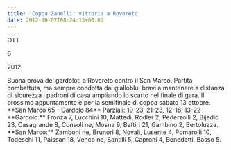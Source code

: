 ```yaml
---
title: 'Coppa Zanelli: vittoria a Rovereto'
date: 2012-10-07T08:24:13+00:00
---
```

OTT

6

2012

Buona prova dei gardoloti a Rovereto contro il San Marco. Partita combattuta, ma sempre condotta dai gialloblu, bravi a mantenere a distanza di sicurezza i padroni di casa ampliando lo scarto nel finale di gara. Il prossimo appuntamento è per la semifinale di coppa sabato 13 ottobre. \*\*San Marco 65 - Gardolo 84\*\* Parziali: 19-23, 21-23, 12-16, 13-22 \*\*Gardolo:\*\* Fronza 7, Lucchini 10, Mattedi, Rodler 2, Pederzolli 2, Bijedic 23, Casagrande 8, Consoli ne, Mosna 9, Baftiri 21, Gambino 2, Bertoluzza. \*\*San Marco:\*\* Zamboni ne, Brunori 8, Novali, Lusente 4, Pomarolli 10, Todeschi 11, Paissan 18, Venco ne, Santilli 5, Caproni 4, Benedetti, Basso 5.